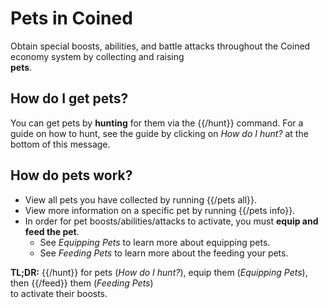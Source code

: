 # Pets in Coined

Obtain special boosts, abilities, and battle attacks throughout the Coined economy system by collecting and raising \
**pets**.

## How do I get pets?

You can get pets by **hunting** for them via the {{/hunt}} command. 
For a guide on how to hunt, see the guide by clicking on *How do I hunt?* at the bottom of this message. 

## How do pets work?

- View all pets you have collected by running {{/pets all}}.
- View more information on a specific pet by running {{/pets info}}.
- In order for pet boosts/abilities/attacks to activate, you must **equip and feed the pet**.
  - See *Equipping Pets* to learn more about equipping pets.
  - See *Feeding Pets* to learn more about the feeding your pets.

**TL;DR:** {{/hunt}} for pets (*How do I hunt?*), equip them (*Equipping Pets*), then {{/feed}} them (*Feeding Pets*) \
to activate their boosts.